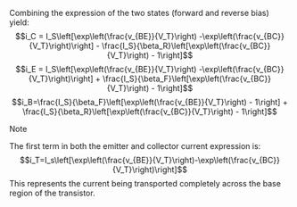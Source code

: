 Combining the expression of the two states (forward and reverse bias) yield:
$$i_C = I_S\left[\exp\left(\frac{v_{BE}}{V_T}\right) -\exp\left(\frac{v_{BC}}{V_T}\right)\right] - \frac{I_S}{\beta_R}\left[\exp\left(\frac{v_{BC}}{V_T}\right) - 1\right]$$
$$i_E = I_S\left[\exp\left(\frac{v_{BE}}{V_T}\right) -\exp\left(\frac{v_{BC}}{V_T}\right)\right] + \frac{I_S}{\beta_F}\left[\exp\left(\frac{v_{BC}}{V_T}\right) - 1\right]$$
$$i_B=\frac{I_S}{\beta_F}\left[\exp\left(\frac{v_{BE}}{V_T}\right) - 1\right] + \frac{I_S}{\beta_R}\left[\exp\left(\frac{v_{BC}}{V_T}\right) - 1\right]$$

>[!note]
>The first term in both the emitter and collector current expression is:
>$$i_T=I_s\left[\exp\left(\frac{v_{BE}}{V_T}\right)-\exp\left(\frac{v_{BC}}{V_T}\right)\right]$$
>This represents the current being transported completely across the base region of the transistor.


